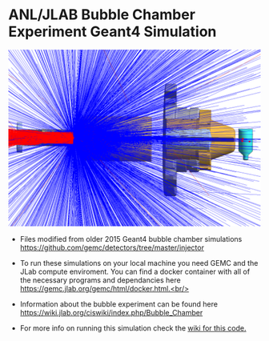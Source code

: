 # ANL/JLAB Bubble Chamber Experiment Geant4 Simulation
<img src="./SimExample.png" width="600">

* Files modified from older 2015 Geant4 bubble chamber simulations https://github.com/gemc/detectors/tree/master/injector<br/>

* To run these simulations on your local machine you need GEMC and the JLab compute enviroment. You can find a docker container with all of the necessary programs and dependancies here https://gemc.jlab.org/gemc/html/docker.html.<br/>

* Information about the bubble experiment can be found here https://wiki.jlab.org/ciswiki/index.php/Bubble_Chamber<br/>

* For more info on running this simulation check the <a href="https://github.com/dneto1729/BubbleChamberSim/wiki/Bubble-Chamber-Simulation-Using-Geant4">wiki for this code.<a/> 
